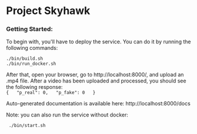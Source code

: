 # Project Skyhawk

    
### Getting Started:
To begin with, you'll have to deploy the service. You can do it by running the following commands:  
    
    ./bin/build.sh  
    ./bin/run_docker.sh  
    
After that, open your browser, go to http://localhost:8000/, and upload an .mp4 file.
After a video has been uploaded and processed, you should see the following response:  
    ```
    {  
      "p_real": 0,  
      "p_fake": 0  
    }  
    ```

Auto-generated documentation is available here: http://localhost:8000/docs

Note: you can also run the service without docker:  

     ./bin/start.sh
    

    
